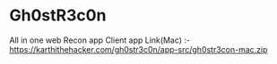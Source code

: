 # Gh0stR3c0n
All in one web Recon app
Client app Link(Mac) :- https://karthithehacker.com/gh0str3c0n/app-src/gh0str3con-mac.zip
